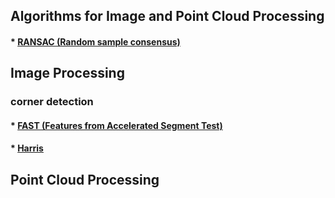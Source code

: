## Algorithms for Image and Point Cloud Processing
#### * [RANSAC (Random sample consensus)](https://scikit-learn.org/stable/auto_examples/linear_model/plot_ransac.html)

## Image Processing
### corner detection
#### * [FAST (Features from Accelerated Segment Test)](https://medium.com/@deepanshut041/introduction-to-fast-features-from-accelerated-segment-test-4ed33dde6d65)
#### * [Harris](https://en.wikipedia.org/wiki/Harris_Corner_Detector)

## Point Cloud Processing
